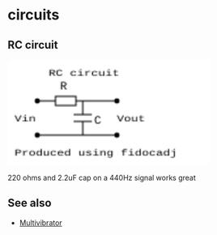 # circuits

## RC circuit

<img src="rc.svg" width="400">

220 ohms and 2.2uF cap on a 440Hz signal works great


## See also

* [Multivibrator](https://en.wikipedia.org/wiki/Multivibrator#Astable_multivibrator)
